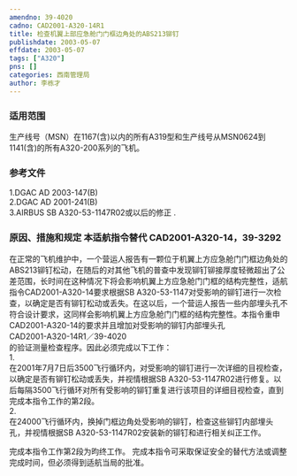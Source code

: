 ```yaml
---
amendno: 39-4020  
cadno: CAD2001-A320-14R1  
title: 检查机翼上部应急舱门门框边角处的ABS213铆钉  
publishdate: 2003-05-07  
effdate: 2003-05-07  
tags: ["A320"]  
pns: []  
categories: 西南管理局  
author: 李栋才  
---
```

  
### 适用范围  
生产线号（MSN）在1167(含)以内的所有A319型和生产线号从MSN0624到1141(含)的所有A320-200系列的飞机。  
  
<!--more-->  
### 参考文件  
1.DGAC AD 2003-147(B)  
2.DGAC AD 2001-241(B)  
3.AIRBUS SB A320-53-1147R02或以后的修正 .  
  
### 原因、措施和规定 本适航指令替代 CAD2001-A320-14，39-3292  
 在正常的飞机维护中，一个营运人报告有一颗位于机翼上方应急舱门门框边角处的ABS213铆钉松动，在随后的对其他飞机的普查中发现铆钉铆接厚度轻微超出了公差范围，长时间在这种情况下将会影响机翼上方应急舱门门框的结构完整性，适航指令CAD2001-A320-14要求根据SB A320-53-1147对受影响的铆钉进行一次检查，以确定是否有铆钉松动或丢失。在这以后，一个营运人报告一些内部埋头孔不符合设计要求，这同样会影响机翼上方应急舱门门框的结构完整性。本指令重申CAD2001-A320-14的要求并且增加对受影响的铆钉内部埋头孔  
  CAD2001-A320-14R1／39-4020  
的验证测量检查程序。因此必须完成以下工作：  
1.  
在2001年7月7日后3500飞行循环内，对受影响的铆钉进行一次详细的目视检查，以确定是否有铆钉松动或丢失，并视情根据SB A320-53-1147R02进行修复。以后每隔3500飞行循环对所有受影响的铆钉重复进行该项目的详细目视检查，直到完成本指令工作的第2段。  
2.  
在24000飞行循环内，换掉门框边角处受影响的铆钉，检查这些铆钉内部埋头孔，并视情根据SB A320-53-1147R02安装新的铆钉和进行相关纠正工作。  
  
完成本指令工作第2段为昀终工作。 完成本指令可采取保证安全的替代方法或调整完成时间，但必须得到适航当局的批准。  
